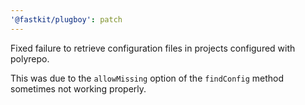 ```yaml
---
'@fastkit/plugboy': patch
---
```


Fixed failure to retrieve configuration files in projects configured with polyrepo.

This was due to the `allowMissing` option of the `findConfig` method sometimes not working properly.

